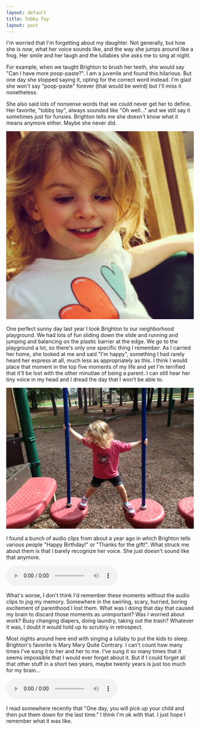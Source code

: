 ```yaml
---
layout: default
title: Tobby Tay
layout: post
---
```


I'm worried that I'm forgetting about my daughter. Not generally, but how she
is *now*, what her voice sounds like, and the way she jumps around like a frog.
Her smile and her laugh and the lullabies she asks me to sing at night.

For example, when we taught Brighton to brush her teeth, she would say "Can I
have more poop-paste?". I am a juvenile and found this hilarious. But one day
she stopped saying it, opting for the correct word instead. I'm glad she won't
say "poop-paste" forever (that would be weird) but I'll miss it nonetheless.

She also said lots of nonsense words that we could never get her to define.
Her favorite, "tobby tay", always sounded like "Oh well…" and we still say it
sometimes just for funsies. Brighton tells me she doesn't know what it means
anymore either. Maybe she never did.

![Brighton with hearts on her shirt](/img/brighton-hearts.jpg)

One perfect sunny day last year I took Brighton to our neighborhood playground.
We had lots of fun sliding down the slide and running and jumping and balancing
on the plastic barrier at the edge. We go to the playground a lot, so there's
only one specific thing I remember. As I carried her home, she looked at me
and said "I'm happy", something I had rarely heard her express at all, much
less as appropriately as this. I think I would place that moment in the top
five moments of my life and yet I'm terrified that it'll be lost with the other
minutiae of being a parent. I can still hear her tiny voice in my head and I
dread the day that I won't be able to.

![Brighton at the playground](/img/brighton-balancing.jpg)

I found a bunch of audio clips from about a year ago in which Brighton tells
various people "Happy Birthday!" or "Thanks for the gift!". What struck me
about them is that I barely recognize her voice. She just doesn't sound like
that anymore.

<audio controls src='/audio/i-love-you-daddy.mp3'>
  Your browser does't support the audio element. :(
</audio>

What's worse, I don't think I'd remember these moments without the audio clips
to jog my memory. Somewhere in the swirling, scary, hurried, boring excitement
of parenthood I lost them. What was I doing that day that caused my brain to
discard those moments as unimportant? Was I worried about work? Busy changing
diapers, doing laundry, taking out the trash? Whatever it was, I doubt it
would hold up to scrutiny in retrospect.

Most nights around here end with singing a lullaby to put the kids to sleep.
Brighton's favorite is Mary Mary Quite Contrary. I can't count how many times
I've sung it to her and her to me. I've sung it so many times that it seems
impossible that I would ever forget about it. But if I could forget all that
other stuff in a short two years, maybe twenty years is just too much for my
brain…

<audio controls src='/audio/mary-mary.mp3'>
  Your browser does't support the audio element. :(
</audio>

I read somewhere recently that "One day, you will pick up your child and then
put them down for the last time." I think I'm ok with that. I just hope I
remember what it was like.
